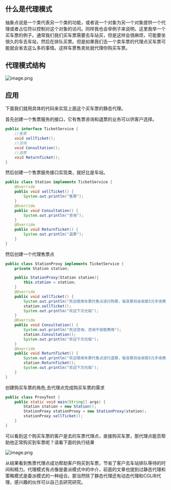 ## 什么是代理模式
抽象点说是一个类代表另一个类的功能，或者说一个对象为另一个对象提供一个代理或者占位符以控制对这个对象的访问。同样我也会举例子来说明，这里我举一个买车票的例子。通常我们我们买车票需要去车站买，但是这样会很麻烦，可能要坐很久的车去车站，然后在排队买票。但是如果我们去一个卖车票的代理点买车票可能就会省去这么多的事情。这样车票售卖处就代理你购买车票。

## 代理模式结构
![image.png](https://upload-images.jianshu.io/upload_images/15533540-6ee9f8867c9cf762.png?imageMogr2/auto-orient/strip%7CimageView2/2/w/1240)

## 应用
下面我们就用具体的代码来实现上面这个买车票的静态代理。

首先创建一个售票服务的接口，它有售票咨询和退票的业务可以供客户选择。
```java
public interface TicketService {
    //售票
    void sellTicket();
    //咨询
    void Consultation();
    //退票
    void ReturnTicket();
}
```

然后创建一个售票服务接口实现类，就好比是车站。
```java
public class Station implements TicketService {
    @Override
    public void sellTicket() {
        System.out.println("售票");
    }
    @Override
    public void Consultation() {
        System.out.println("咨询");
    }
    @Override
    public void ReturnTicket() {
        System.out.println("退票");
    }
}
```
然后创建一个代理售票点
```java
public class StationProxy implements TicketService {
    private Station station;

    public StationProxy(Station station){
        this.station = station;
    }
    @Override
    public void sellTicket() {
        System.out.println("欢迎使用车票代售点进行购票，每张票将会收取5元手续费！");
        station.sellTicket();
        System.out.println("欢迎下次光临");
    }
    @Override
    public void Consultation() {
        System.out.println("欢迎咨询，咨询不收取费用");
        station.Consultation();
        System.out.println("欢迎下次光临");
    }
    @Override
    public void ReturnTicket() {
        System.out.println("欢迎使用车票代售点进行退票，每张票将会收取5元手续费！");
        station.ReturnTicket();
        System.out.println("欢迎下次光临");
    }
}
```

创建购买车票的角色,去代理点完成购买车票的需求
```java
public class ProxyTest {
    public static void main(String[] args) {
        Station station = new Station();
        StationProxy stationProxy = new StationProxy(station);
        stationProxy.sellTicket();
    }
}
```
可以看到这个购买车票的客户是去的车票代理点，直接购买车票，那代理点能否帮助他正常购买到车票呢？请看下面的执行结果

![image.png](https://upload-images.jianshu.io/upload_images/15533540-818864dbf8b81779.png?imageMogr2/auto-orient/strip%7CimageView2/2/w/1240)


从结果看到售票代理点成功帮助客户购买到车票，节省了客户去车站排队等待的时间和精力。代理模式有点像是委派模式中的中介，前面的文章也提到过静态代理和策略模式是委派模式的一种组合。那当然除了静态代理还有动态代理和CGLIB代理，感兴趣的伙伴可以自己去研究研究。
